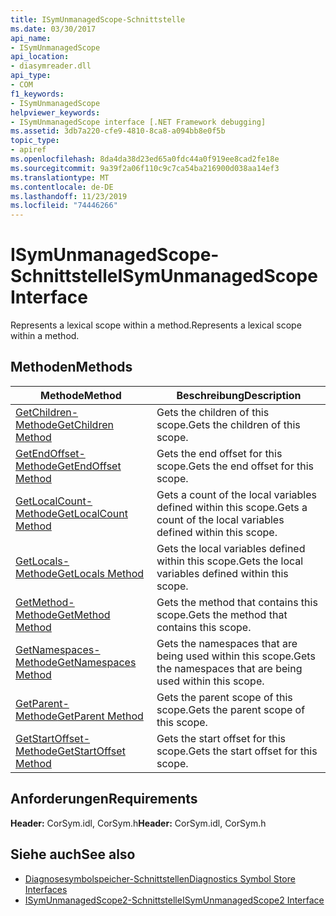 ```yaml
---
title: ISymUnmanagedScope-Schnittstelle
ms.date: 03/30/2017
api_name:
- ISymUnmanagedScope
api_location:
- diasymreader.dll
api_type:
- COM
f1_keywords:
- ISymUnmanagedScope
helpviewer_keywords:
- ISymUnmanagedScope interface [.NET Framework debugging]
ms.assetid: 3db7a220-cfe9-4810-8ca8-a094bb8e0f5b
topic_type:
- apiref
ms.openlocfilehash: 8da4da38d23ed65a0fdc44a0f919ee8cad2fe18e
ms.sourcegitcommit: 9a39f2a06f110c9c7ca54ba216900d038aa14ef3
ms.translationtype: MT
ms.contentlocale: de-DE
ms.lasthandoff: 11/23/2019
ms.locfileid: "74446266"
---
```

# <a name="isymunmanagedscope-interface"></a><span data-ttu-id="8b1ff-102">ISymUnmanagedScope-Schnittstelle</span><span class="sxs-lookup"><span data-stu-id="8b1ff-102">ISymUnmanagedScope Interface</span></span>
<span data-ttu-id="8b1ff-103">Represents a lexical scope within a method.</span><span class="sxs-lookup"><span data-stu-id="8b1ff-103">Represents a lexical scope within a method.</span></span>  
  
## <a name="methods"></a><span data-ttu-id="8b1ff-104">Methoden</span><span class="sxs-lookup"><span data-stu-id="8b1ff-104">Methods</span></span>  
  
|<span data-ttu-id="8b1ff-105">Methode</span><span class="sxs-lookup"><span data-stu-id="8b1ff-105">Method</span></span>|<span data-ttu-id="8b1ff-106">Beschreibung</span><span class="sxs-lookup"><span data-stu-id="8b1ff-106">Description</span></span>|  
|------------|-----------------|  
|[<span data-ttu-id="8b1ff-107">GetChildren-Methode</span><span class="sxs-lookup"><span data-stu-id="8b1ff-107">GetChildren Method</span></span>](../../../../docs/framework/unmanaged-api/diagnostics/isymunmanagedscope-getchildren-method.md)|<span data-ttu-id="8b1ff-108">Gets the children of this scope.</span><span class="sxs-lookup"><span data-stu-id="8b1ff-108">Gets the children of this scope.</span></span>|  
|[<span data-ttu-id="8b1ff-109">GetEndOffset-Methode</span><span class="sxs-lookup"><span data-stu-id="8b1ff-109">GetEndOffset Method</span></span>](../../../../docs/framework/unmanaged-api/diagnostics/isymunmanagedscope-getendoffset-method.md)|<span data-ttu-id="8b1ff-110">Gets the end offset for this scope.</span><span class="sxs-lookup"><span data-stu-id="8b1ff-110">Gets the end offset for this scope.</span></span>|  
|[<span data-ttu-id="8b1ff-111">GetLocalCount-Methode</span><span class="sxs-lookup"><span data-stu-id="8b1ff-111">GetLocalCount Method</span></span>](../../../../docs/framework/unmanaged-api/diagnostics/isymunmanagedscope-getlocalcount-method.md)|<span data-ttu-id="8b1ff-112">Gets a count of the local variables defined within this scope.</span><span class="sxs-lookup"><span data-stu-id="8b1ff-112">Gets a count of the local variables defined within this scope.</span></span>|  
|[<span data-ttu-id="8b1ff-113">GetLocals-Methode</span><span class="sxs-lookup"><span data-stu-id="8b1ff-113">GetLocals Method</span></span>](../../../../docs/framework/unmanaged-api/diagnostics/isymunmanagedscope-getlocals-method.md)|<span data-ttu-id="8b1ff-114">Gets the local variables defined within this scope.</span><span class="sxs-lookup"><span data-stu-id="8b1ff-114">Gets the local variables defined within this scope.</span></span>|  
|[<span data-ttu-id="8b1ff-115">GetMethod-Methode</span><span class="sxs-lookup"><span data-stu-id="8b1ff-115">GetMethod Method</span></span>](../../../../docs/framework/unmanaged-api/diagnostics/isymunmanagedscope-getmethod-method.md)|<span data-ttu-id="8b1ff-116">Gets the method that contains this scope.</span><span class="sxs-lookup"><span data-stu-id="8b1ff-116">Gets the method that contains this scope.</span></span>|  
|[<span data-ttu-id="8b1ff-117">GetNamespaces-Methode</span><span class="sxs-lookup"><span data-stu-id="8b1ff-117">GetNamespaces Method</span></span>](../../../../docs/framework/unmanaged-api/diagnostics/isymunmanagedscope-getnamespaces-method.md)|<span data-ttu-id="8b1ff-118">Gets the namespaces that are being used within this scope.</span><span class="sxs-lookup"><span data-stu-id="8b1ff-118">Gets the namespaces that are being used within this scope.</span></span>|  
|[<span data-ttu-id="8b1ff-119">GetParent-Methode</span><span class="sxs-lookup"><span data-stu-id="8b1ff-119">GetParent Method</span></span>](../../../../docs/framework/unmanaged-api/diagnostics/isymunmanagedscope-getparent-method.md)|<span data-ttu-id="8b1ff-120">Gets the parent scope of this scope.</span><span class="sxs-lookup"><span data-stu-id="8b1ff-120">Gets the parent scope of this scope.</span></span>|  
|[<span data-ttu-id="8b1ff-121">GetStartOffset-Methode</span><span class="sxs-lookup"><span data-stu-id="8b1ff-121">GetStartOffset Method</span></span>](../../../../docs/framework/unmanaged-api/diagnostics/isymunmanagedscope-getstartoffset-method.md)|<span data-ttu-id="8b1ff-122">Gets the start offset for this scope.</span><span class="sxs-lookup"><span data-stu-id="8b1ff-122">Gets the start offset for this scope.</span></span>|  
  
## <a name="requirements"></a><span data-ttu-id="8b1ff-123">Anforderungen</span><span class="sxs-lookup"><span data-stu-id="8b1ff-123">Requirements</span></span>  
 <span data-ttu-id="8b1ff-124">**Header:** CorSym.idl, CorSym.h</span><span class="sxs-lookup"><span data-stu-id="8b1ff-124">**Header:** CorSym.idl, CorSym.h</span></span>  
  
## <a name="see-also"></a><span data-ttu-id="8b1ff-125">Siehe auch</span><span class="sxs-lookup"><span data-stu-id="8b1ff-125">See also</span></span>

- [<span data-ttu-id="8b1ff-126">Diagnosesymbolspeicher-Schnittstellen</span><span class="sxs-lookup"><span data-stu-id="8b1ff-126">Diagnostics Symbol Store Interfaces</span></span>](../../../../docs/framework/unmanaged-api/diagnostics/diagnostics-symbol-store-interfaces.md)
- [<span data-ttu-id="8b1ff-127">ISymUnmanagedScope2-Schnittstelle</span><span class="sxs-lookup"><span data-stu-id="8b1ff-127">ISymUnmanagedScope2 Interface</span></span>](../../../../docs/framework/unmanaged-api/diagnostics/isymunmanagedscope2-interface.md)

